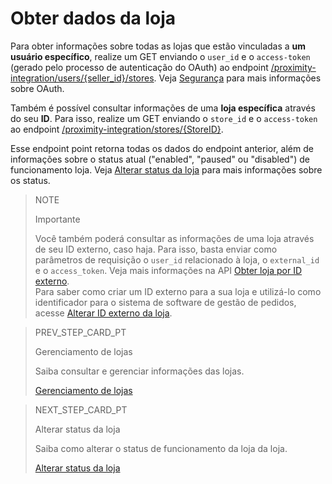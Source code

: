 # Obter dados da loja

Para obter informações sobre todas as lojas que estão vinculadas a **um usuário específico**, realize um GET enviando o `user_id` e o `access-token` (gerado pelo processo de autenticação do OAuth) ao endpoint [/proximity-integration/users/{seller_id}/stores](/developers/pt/reference/mp_delivery/_proximity-integration_users_seller_id_stores/get). Veja [Segurança](/developers/pt/guides/additinal-content/security/oauth/introduction) para mais informações sobre OAuth.

Também é possível consultar informações de uma **loja específica** através do seu **ID**. Para isso, realize um GET enviando o `store_id` e o `access-token` ao endpoint [/proximity-integration/stores/{StoreID}](/developers/pt/reference/mp_delivery/_proximity-integration_stores_store_id/get). 

Esse endpoint point retorna todas os dados do endpoint anterior, além de informações sobre o status atual ("enabled", "paused" ou "disabled") de funcionamento loja. Veja [Alterar status da loja](/developers/pt/docs/mp-delivery/store-management/change-store-status) para mais informações sobre os status.

> NOTE
>
> Importante
>
> Você também poderá consultar as informações de uma loja através de seu ID externo, caso haja. Para isso, basta enviar como parâmetros de requisição o `user_id` relacionado à loja, o `external_id` e o `access_token`. Veja mais informações na API [Obter loja por ID externo](/developers/pt/reference/mp_delivery/_proximity-integration_users_SellerID_stores_external_id_ExternalID/get).
> </br>
> Para saber como criar um ID externo para a sua loja e utilizá-lo como identificador para o sistema de software de gestão de pedidos, acesse [Alterar ID externo da loja](/developers/pt/docs/mp-delivery/store-management/change-store-external-id).

> PREV_STEP_CARD_PT
>
> Gerenciamento de lojas
>
> Saiba consultar e gerenciar informações das lojas.
>
> [Gerenciamento de lojas](/developers/pt/docs/mp-delivery/store-management)

> NEXT_STEP_CARD_PT
>
> Alterar status da loja
>
> Saiba como alterar o status de funcionamento da loja da loja.
>
> [Alterar status da loja](/developers/pt/docs/mp-delivery/change-store-status)